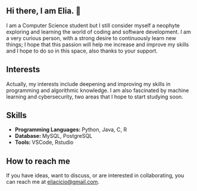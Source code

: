 ## Hi there, I am Elia. 👋

I am a Computer Science student but I still consider myself a neophyte exploring and learning the world of coding and software development. I am a very curious person, with a strong desire to continuously learn new things; I hope that this passion will help me increase and improve my skills and I hope to do so in this space, also thanks to your support.

## Interests

Actually, my interests include deepening and improving my skills in programming and algorithmic knowledge. I am also fascinated by machine learning and cybersecurity, two areas that I hope to start studying soon.

## Skills

* <strong> Programming Languages: </strong> Python, Java, C, R
* <strong> Database: </strong> MySQL, PostgreSQL
* <strong> Tools: </strong> VSCode, Rstudio


## How to reach me
If you have ideas, want to discuss, or are interested in collaborating, you can reach me at eliacicio@gmail.com.
